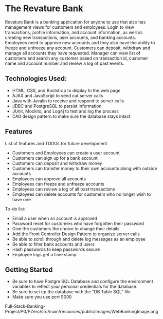 # The Revature Bank

Revature Bank is a banking application for anyone to use that also has management views for customers and employees. Login to view transactions, profile information, and account information, as well as creating new transactions, user accounts, and banking accounts. Employees need to approve new accounts and they also have the ability to freeze and unfreeze any account. Customers can deposit, withdraw and manage all accounts they have requested. Manager can view list of customers and search any customer based on transaction id, customer name and account number and review a log of past events. 

## Technologies Used:
- HTML, CSS, and Bootstrap to display to the web page
- AJAX and JavaScript to send out server calls
- Java with Javalin to receive and respond to server calls
- JDBC and PostgreSQL to persist information
- JUnit, Mockito, and Log4j to test and log the process
- DAO design pattern to make sure the database stays intact

## Features
List of features and TODOs for future development
- Customers and Employees can create a user account
- Customers can sign up for a bank account
- Customers can deposit and withdraw money
- Customers can transfer money to their own accounts along with outside accounts
- Employees can approve all accounts
- Employees can freeze and unfreeze accounts
- Employees can review a log of all past transactions
- Employees can delete accounts for customers who no longer wish to have one

To-do list:
- Email a user when an account is approved
- Password reset for customers who have forgotten their password
- Give the customers the choice to change their details
- Add the Front Controller Design Pattern to organize server calls
- Be able to scroll through and delete log messages as an employee
- Be able to filter bank accounts and users
- Hash passwords to keep passwords secure
- Employee logs get a time stamp

## Getting Started
- Be sure to have Postgre SQL Database and configure the environment variables to reflect your personal credentials for the database. 
- Be sure to set up the database with the "DB Table SQL" file
- Make sure you use port 9000

Full-Stack-Banking-Project/P0/PZero/src/main/resources/public/Images/WebBankingImage.png
